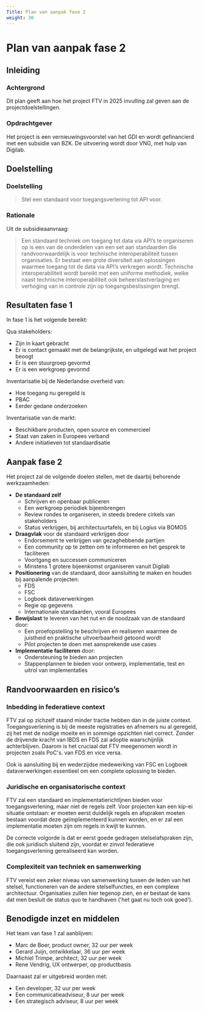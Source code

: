 ```yaml
---
Title: Plan van aanpak fase 2
weight: 30
---
```


# Plan van aanpak fase 2

## Inleiding

### Achtergrond

Dit plan geeft aan hoe het project FTV in 2025 invulling zal geven aan de projectdoelstellingen.

### Opdrachtgever

Het project is een vernieuwingsvoorstel van het GDI en wordt gefinancierd met een subsidie van BZK. 
De uitvoering wordt door VNG, met hulp van Digilab.


## Doelstelling

### Doelstelling

> Stel een standaard voor toegangsverlening tot API voor.

### Rationale

Uit de subsidieaanvraag:
> Een standaard techniek om toegang tot data via API’s te organiseren op is een van de onderdelen van een set aan 
> standaarden die randvoorwaardelijk is voor technische interoperabiliteit tussen organisaties. 
> Er bestaat een grote diversiteit aan oplossingen waarmee toegang tot de data via API’s verkregen wordt. 
> Technische interoperabiliteit wordt bereikt met een uniforme methodiek, 
> welke naast technische interoperabiliteit ook beheerslastverlaging en verhoging van in controle zijn op 
> toegangsbeslissingen brengt.

## Resultaten fase 1
In fase 1 is het volgende bereikt:

Qua stakeholders:
-	Zijn in kaart gebracht
-	Er is contact gemaakt met de belangrijkste, en uitgelegd wat het project beoogt
-	Er is een stuurgroep gevormd
-	Er is een werkgroep gevormd

Inventarisatie bij de Nederlandse overheid van:
-	Hoe toegang nu geregeld is
-	PBAC
-	Eerder gedane onderzoeken

Inventarisatie van de markt:
-	Beschikbare producten, open source en commercieel
-	Staat van zaken in Europees verband
- Andere initiatieven tot standaardisatie

## Aanpak fase 2

Het project zal de volgende doelen stellen, met de daarbij behorende werkzaamheden:
-	**De standaard zelf** 
    - Schrijven en openbaar publiceren
    - Een werkgroep periodiek bijeenbrengen  
    - Review rondes te organiseren, in steeds bredere cirkels van stakeholders
    - Status verkrijgen, bij architectuurtafels, en bij Logius via BOMOS 
-	**Draagvlak** voor de standaard verkrijgen door 
    - Endorsement te verkrijgen van gezaghebbende partijen
    - Een community op te zetten om te informeren en het gesprek te faciliteren
    - Voortgang en successen communiceren
    - Minstens 1 grotere bijeenkomst organiseren vanuit Digilab
-	**Positionering** van de standaard, door aansluiting te maken en houden bij aanpalende projecten:
    - FDS 
    - FSC 
    - Logboek dataverwerkingen
    - Regie op gegevens
    - Internationale standaarden, vooral Europees
- **Bewijslast** te leveren van het nut en de noodzaak van de standaard door:
    - Een proefopstelling te beschrijven en realiseren waarmee de juistheid en praktische uitvoerbaarheid getoond wordt
    - Pilot projecten te doen met aansprekende use cases
- **Implementatie faciliteren** door:
    - Ondersteuning te bieden aan projecten
    - Stappenplannen te bieden voor ontwerp, implementatie, test en uitrol van implementaties

## Randvoorwaarden en risico’s

### Inbedding in federatieve context
FTV zal op zichzelf staand minder tractie hebben dan in de juiste context. Toegangsverlening is bij de meeste registraties
en afnemers nu al geregeld, zij het met de nodige moeite en in sommige opzichten niet correct. Zonder de drijvende kracht
van IBDS en FDS zal adoptie waarschijnlijk achterblijven. Daarom is het cruciaal dat FTV meegenomen wordt in projecten
zoals PoC's. van FDS en vice versa.

Ook is aansluiting bij en wederzijdse medewerking van FSC en Logboek dataverwerkingen essentieel om een complete oplossing te bieden.

### Juridische en organisatorische context 
FTV zal een standaard en implementatierichtljnen bieden voor toegangsverlening, maar niet de regels zelf. 
Voor projecten kan een kip-ei situatie ontstaan: er moeten eerst duidelijk regels en afspraken moeten bestaan voordat
deze geïmplementeerd kunnen worden, en er zal een implementatie moeten zijn om regels in kwijt te kunnen. 

De correcte volgorde is dat er eerst goede gedragen stelselafspraken zijn, die ook juridisch sluitend zijn, voordat
er zinvol federatieve toegangsverlening gerealiseerd kan worden.

### Complexiteit van techniek en samenwerking
FTV vereist een zeker niveau van samenwerking tussen de leden van het stelsel, functioneren van de andere stelselfuncties,
en een complexe architectuur. Organisaties zullen hier tegenop zien, en er bestaat de kans dat men besluit de status
quo te handhaven ('het gaat nu toch ook goed').

## Benodigde inzet en middelen
Het team van fase 1 zal aanblijven:
- Marc de Boer, product owner, 32 uur per week
- Gerard Juijn, ontwikkelaar, 36 uur per week
- Michiel Trimpe, architect, 32 uur per week
- Rene Vendrig, UX ontwerper, op productbasis

Daarnaast zal er uitgebreid worden met:
- Een developer, 32 uur per week
- Een communicatieadviseur, 8 uur per week
- Een strategisch adviseur, 8 uur per week
